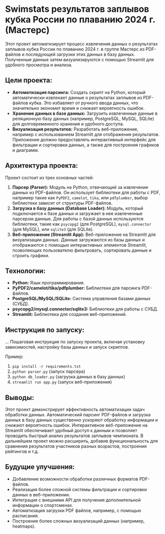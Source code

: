 # Swimstats результатов заплывов кубка России по плаванию 2024 г. (Мастерс)

Этот проект автоматизирует процесс извлечения данных о результатах заплывов кубка России по плаванию 2024 г. в группе Мастерс из PDF-файлов и последующей загрузки этих данных в базу данных.  Полученные данные затем визуализируются с помощью Streamlit для удобного просмотра и анализа.

## Цели проекта:

* **Автоматизация парсинга:**  Создать скрипт на Python, который автоматически извлекает данные о результатах заплывов из PDF-файлов кубка.  Это избавляет от ручного ввода данных, что значительно экономит время и снижает вероятность ошибок.
* **Хранение данных в базе данных:**  Загрузить извлеченные данные в реляционную базу данных (например, PostgreSQL, MySQL, SQLite) для долговременного хранения и удобного доступа.
* **Визуализация результатов:**  Разработать веб-приложение, например с использованием Streamlit для отображения результатов.  Приложение должно предоставлять интерактивный интерфейс для фильтрации и сортировки данных, а также для построения графиков и диаграмм.

## Архитектура проекта:

Проект состоит из трех основных частей:

1. **Парсер (Parser):**  Модуль на Python, отвечающий за извлечение данных из PDF-файлов.  Он использует библиотеки для работы с PDF, например такие как `PyPDF2`, `camelot`, `tika`, или `pdfplumber`,  выбор библиотеки зависит от структуры PDF-файлов.
2. **Загрузка в базу данных (Database Loader):**  Модуль, который подключается к базе данных и загружает в нее извлеченные парсером данные.  Для работы с базой данных используются библиотеки, такие как `psycopg2` (для PostgreSQL), `mysql.connector` (для MySQL), или `sqlite3` (для SQLite).
3. **Веб-приложение (Streamlit App):**  Веб-приложение на Streamlit для визуализации данных.  Данные загружаются из базы данных и отображаются с помощью интерактивных элементов Streamlit, позволяющих пользователю фильтровать, сортировать данные и строить графики.

## Технологии:

* **Python:** Язык программирования.
* **PyPDF2/camelot/tika/pdfplumber:** Библиотеки для парсинга PDF-файлов.
* **PostgreSQL/MySQL/SQLite:** Система управления базами данных (СУБД).
* **psycopg2/mysql.connector/sqlite3:** Библиотеки для работы с СУБД.
* **Streamlit:** Библиотека для создания веб-приложений.

## Инструкция по запуску:

... Пошаговая инструкция по запуску проекта, включая установку зависимостей, настройку базы данных и запуск скриптов.

Пример:

1.  `pip install -r requirements.txt`
2.  `python parser.py`  (запуск парсера)
3.  `python db_loader.py` (загрузка данных в базу данных)
4.  `streamlit run app.py` (запуск веб-приложения)

## Выводы:

Этот проект демонстрирует эффективность автоматизации задач обработки данных.  Автоматический парсинг PDF-файлов и загрузка данных в базу данных существенно ускоряют обработку информации и снижают вероятность ошибок.  Интерактивное веб-приложение на Streamlit обеспечивает удобный доступ к данным и позволяет проводить быстрый анализ результатов заплывов чемпионата.  В дальнейшем проект можно расширить, добавив функциональность для сравнения результатов участников разных возрастов, построения рейтингов и т.д.


## Будущие улучшения:

* Добавление возможности обработки различных форматов PDF-файлов.
* Реализация более сложной системы фильтрации и сортировки данных в веб-приложении.
* Интеграция с внешними API для получения дополнительной информации о спортсменах.
* Автоматизация загрузки PDF файлов, например, с помощью расписания.
* Построение более сложных визуализаций данных (например, heatmaps).
